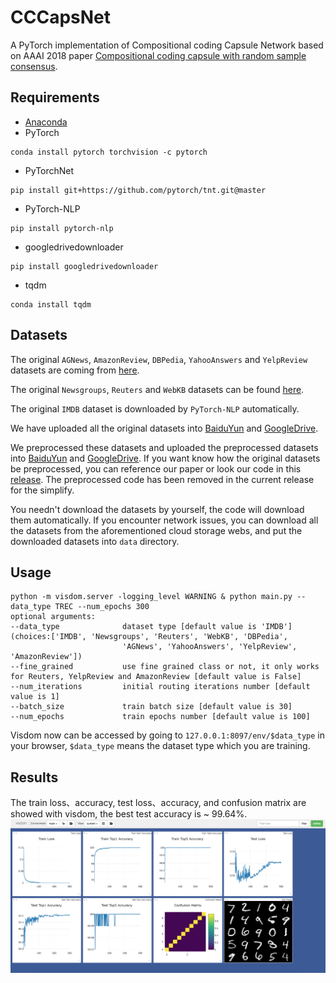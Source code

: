 # CCCapsNet
A PyTorch implementation of Compositional coding Capsule Network based on AAAI 2018 paper [Compositional coding capsule with random sample consensus]().

## Requirements
* [Anaconda](https://www.anaconda.com/download/)
* PyTorch
```
conda install pytorch torchvision -c pytorch
```
* PyTorchNet
```
pip install git+https://github.com/pytorch/tnt.git@master
```
* PyTorch-NLP
```
pip install pytorch-nlp
```
* googledrivedownloader
```
pip install googledrivedownloader
```
* tqdm
```
conda install tqdm
```

## Datasets
The original `AGNews`, `AmazonReview`, `DBPedia`, `YahooAnswers` and `YelpReview` datasets are coming from [here](http://goo.gl/JyCnZq).

The original `Newsgroups`, `Reuters` and `WebKB` datasets can be found [here](http://ana.cachopo.org/datasets-for-single-label-text-categorization).

The original `IMDB` dataset is downloaded by `PyTorch-NLP` automatically.

We have uploaded all the original datasets into [BaiduYun](https://pan.baidu.com/s/1FrgwMzUFF8IMFY4d5_YJNA) and 
[GoogleDrive](https://drive.google.com/open?id=10n_eZ2ZyRjhRWFjxky7_PhcGHecDjKJ2).

We preprocessed these datasets and uploaded the preprocessed datasets into [BaiduYun](https://pan.baidu.com/s/1pCfF7xKQQmZ5XlrOFaSGrg) and 
[GoogleDrive](https://drive.google.com/open?id=1KDE5NJKfgOwc6RNEf9_F0ZhLQZ3Udjx5). If you want know how the original datasets
be preprocessed, you can reference our paper or look our code in this [release](https://github.com/leftthomas/CCCapsNet/tree/v0.0.1).
The preprocessed code has been removed in the current release for the simplify.

You needn't download the datasets by yourself, the code will download them automatically. If you encounter network issues, you can download 
all the datasets from the aforementioned cloud storage webs, and put the downloaded datasets into `data` directory.

## Usage
```
python -m visdom.server -logging_level WARNING & python main.py --data_type TREC --num_epochs 300
optional arguments:
--data_type              dataset type [default value is 'IMDB'](choices:['IMDB', 'Newsgroups', 'Reuters', 'WebKB', 'DBPedia', 
                         'AGNews', 'YahooAnswers', 'YelpReview', 'AmazonReview'])
--fine_grained           use fine grained class or not, it only works for Reuters, YelpReview and AmazonReview [default value is False]
--num_iterations         initial routing iterations number [default value is 1]
--batch_size             train batch size [default value is 30]
--num_epochs             train epochs number [default value is 100]
```
Visdom now can be accessed by going to `127.0.0.1:8097/env/$data_type` in your browser, 
`$data_type` means the dataset type which you are training.

## Results
The train loss、accuracy, test loss、accuracy, and confusion matrix are showed with visdom,
the best test accuracy is ~ 99.64%.
![result](results/result.png)
